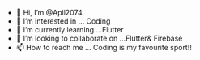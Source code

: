 - 👋 Hi, I’m @Apil2074
- 👀 I’m interested in ... Coding
- 🌱 I’m currently learning ...Flutter
- 💞️ I’m looking to collaborate on ...Flutter& Firebase
- 📫 How to reach me ...
Coding is my favourite sport!!

<!---
Apil2074/Apil2074 is a ✨ special ✨ repository because its `README.md` (this file) appears on your GitHub profile.
You can click the Preview link to take a look at your changes.
--->
